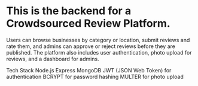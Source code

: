 # This is the backend for a Crowdsourced Review Platform.

Users can browse businesses by category or location, submit reviews and rate them, and admins can approve or reject reviews before they are published.
The platform also includes user authentication, photo upload for reviews, and a dashboard for admins.

Tech Stack
Node.js
Express
MongoDB
JWT (JSON Web Token) for authentication
BCRYPT for password hashing
MULTER for photo upload

